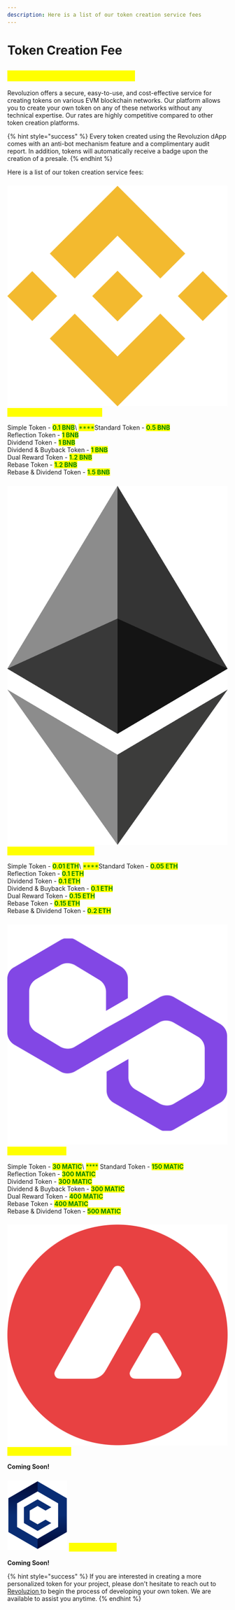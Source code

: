 ```yaml
---
description: Here is a list of our token creation service fees
---
```


# Token Creation Fee

## <mark style="color:yellow;">Token Creation Service Fees</mark>

Revoluzion offers a secure, easy-to-use, and cost-effective service for creating tokens on various EVM blockchain networks. Our platform allows you to create your own token on any of these networks without any technical expertise. Our rates are highly competitive compared to other token creation platforms.

{% hint style="success" %}
Every token created using the Revoluzion dApp comes with an anti-bot mechanism feature and a complimentary audit report. In addition, tokens will automatically receive a badge upon the creation of a presale.
{% endhint %}

Here is a list of our token creation service fees:

### <img src="../.gitbook/assets/Binance.png" alt="" data-size="line"> <mark style="color:yellow;">Binance Smart Chain (BNB)</mark> <a href="#binance-smart-chain-bsc" id="binance-smart-chain-bsc"></a>

Simple Token - <mark style="color:green;">**0.1 BNB**</mark>\ <mark style="color:green;">****</mark>Standard Token - <mark style="color:green;">**0.5 BNB**</mark>\
Reflection Token - <mark style="color:green;">**1 BNB**</mark>\
Dividend Token - <mark style="color:green;">**1 BNB**</mark>\
Dividend & Buyback Token - <mark style="color:green;">**1 BNB**</mark>\
Dual Reward Token - <mark style="color:green;">**1.2 BNB**</mark>\
Rebase Token - <mark style="color:green;">**1.2 BNB**</mark>\
Rebase & Dividend Token - <mark style="color:green;">**1.5 BNB**</mark>

### <img src="../.gitbook/assets/Ethereum.png" alt="" data-size="line"> <mark style="color:yellow;">Ethereum Network (ETH)</mark> <a href="#ethereum-network-eth" id="ethereum-network-eth"></a>

Simple Token - <mark style="color:green;">**0.01 ETH**</mark>\ <mark style="color:green;">****</mark>Standard Token - <mark style="color:green;">**0.05 ETH**</mark>\
Reflection Token - <mark style="color:green;">**0.1 ETH**</mark>\
Dividend Token - <mark style="color:green;">**0.1 ETH**</mark>\
Dividend & Buyback Token - <mark style="color:green;">**0.1 ETH**</mark>\
Dual Reward Token - <mark style="color:green;">**0.15 ETH**</mark>\
Rebase Token - <mark style="color:green;">**0.15 ETH**</mark>\
Rebase & Dividend Token - <mark style="color:green;">**0.2 ETH**</mark>

### ​<img src="../.gitbook/assets/Polygon.png" alt="" data-size="line"> <mark style="color:yellow;">Polygon (MATIC)</mark> <a href="#polygon-matic" id="polygon-matic"></a>

Simple Token - <mark style="color:green;">**30 MATIC**</mark>\ <mark style="color:green;">****</mark> Standard Token - <mark style="color:green;">**150 MATIC**</mark>\
Reflection Token - <mark style="color:green;">**300 MATIC**</mark>\
Dividend Token - <mark style="color:green;">**300 MATIC**</mark>\
Dividend & Buyback Token - <mark style="color:green;">**300 MATIC**</mark>\
Dual Reward Token - <mark style="color:green;">**400 MATIC**</mark>\
Rebase Token - <mark style="color:green;">**400 MATIC**</mark>\
Rebase & Dividend Token - <mark style="color:green;">**500 MATIC**</mark>

### <img src="../.gitbook/assets/Avalanche.png" alt="" data-size="line"> <mark style="color:yellow;">Avalanche (AVAX)</mark> <a href="#dogechain" id="dogechain"></a>

**Coming Soon!**

### ​<img src="../.gitbook/assets/Cronos.png" alt="" data-size="line"> <mark style="color:yellow;">Cronos (CRO)</mark> <a href="#cronos-cro" id="cronos-cro"></a>

**Coming Soon!**

{% hint style="success" %}
If you are interested in creating a more personalized token for your project, please don't hesitate to reach out to [Revoluzion ](https://t.me/Zackrevoluzion77)to begin the process of developing your own token. We are available to assist you anytime.
{% endhint %}
